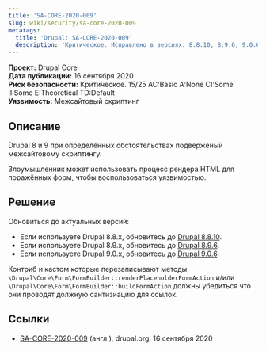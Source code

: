 ```yaml
---
title: 'SA-CORE-2020-009'
slug: wiki/security/sa-core-2020-009
metatags:
  title: 'Drupal: SA-CORE-2020-009'
  description: 'Критическое. Исправлено в версиях: 8.8.10, 8.9.6, 9.0.6.'
---
```


**Проект:** Drupal Core\
**Дата публикации:** 16 сентября 2020\
**Риск безопасности:** Критическое. 15/25 AC:Basic A:None CI:Some II:Some E:Theoretical TD:Default\
**Уязвимость:** Межсайтовый скриптинг

## Описание

Drupal 8 и 9 при определённых обстоятельствах подверженый межсайтовому скриптингу.

Злоумышленник может использовать процесс рендера HTML для поражённых форм, чтобы воспользоваться уязвимостью.

## Решение

Обновиться до актуальных версий:

- Если используете Drupal 8.8.x, обновитесь до [Drupal 8.8.10](../../../releases/8/8.8.x/8.8.10/index.md).
- Если используете Drupal 8.9.x, обновитесь до [Drupal 8.9.6](../../../releases/8/8.9.x/8.9.6/index.md).
- Если используете Drupal 9.0.x, обновитесь до [Drupal 9.0.6](../../../releases/9/9.0.x/9.0.6/index.md).

Контриб и кастом которые перезаписывают методы `\Drupal\Core\Form\FormBuilder::renderPlaceholderFormAction` и/или `\Drupal\Core\Form\FormBuilder::buildFormAction` должны убедиться что они проводят должную сантизиацию для ссылок.

## Ссылки

- [SA-CORE-2020-009](https://www.drupal.org/sa-core-2020-009) (англ.), drupal.org, 16 сентября 2020